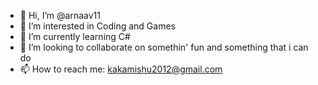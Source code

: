 - 👋 Hi, I’m @arnaav11
- 👀 I’m interested in Coding and Games
- 🌱 I’m currently learning C#
- 💞️ I’m looking to collaborate on somethin' fun and something that i can do
- 📫 How to reach me: kakamishu2012@gmail.com

<!---
arnaav11/arnaav11 is a ✨ special ✨ repository because its `README.md` (this file) appears on your GitHub profile.
You can click the Preview link to take a look at your changes.
--->
